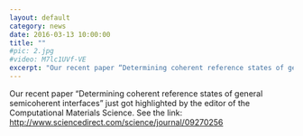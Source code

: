 ```yaml
---
layout: default
category: news
date: 2016-03-13 10:00:00
title: ""
#pic: 2.jpg
#video: M7lc1UVf-VE
excerpt: "Our recent paper “Determining coherent reference states of general semicoherent interfaces” just got highlighted by the editor of the Computational Materials Science."
---
```

Our recent paper “Determining coherent reference states of general semicoherent interfaces” just got highlighted by the editor of the Computational Materials Science. See the link:
http://www.sciencedirect.com/science/journal/09270256




